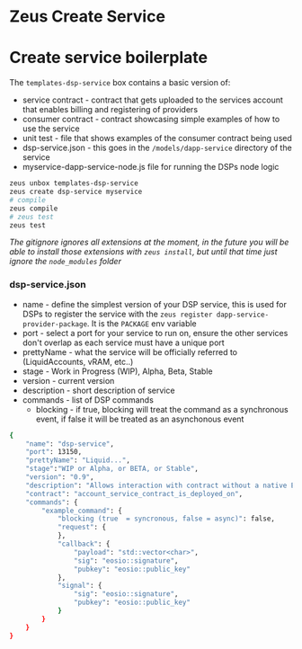 Zeus Create Service
=====================

# Create service boilerplate

The `templates-dsp-service` box contains a basic version of:

- service contract - contract that gets uploaded to the services account that enables billing and registering of providers
- consumer contract - contract showcasing simple examples of how to use the service
- unit test - file that shows examples of the consumer contract being used
- dsp-service.json - this goes in the `/models/dapp-service` directory of the service
- myservice-dapp-service-node.js file for running the DSPs node logic

```bash
zeus unbox templates-dsp-service
zeus create dsp-service myservice
# compile
zeus compile
# zeus test
zeus test
```

*The gitignore ignores all extensions at the moment, in the future you will be able to install those extensions with `zeus install`, but until that time just ignore the `node_modules` folder*

### dsp-service.json

- name - define the simplest version of your DSP service, this is used for DSPs to register the service with the `zeus register dapp-service-provider-package`.  It is the `PACKAGE` env variable
- port - select a port for your service to run on, ensure the other services don't overlap as each service must have a unique port
- prettyName - what the service will be officially referred to (LiquidAccounts, vRAM, etc..)
- stage - Work in Progress (WIP), Alpha, Beta, Stable
- version - current version
- description - short description of service
- commands - list of DSP commands
    - blocking - if true, blocking will treat the command as a synchronous event, if false it will be treated as an asynchonous event

```bash
{
    "name": "dsp-service",
    "port": 13150,
    "prettyName": "Liquid...",
    "stage":"WIP or Alpha, or BETA, or Stable",
    "version": "0.9",
    "description": "Allows interaction with contract without a native EOS Account",
    "contract": "account_service_contract_is_deployed_on",
    "commands": {
        "example_command": {
            "blocking (true  = syncronous, false = async)": false,
            "request": {
            },
            "callback": {
                "payload": "std::vector<char>",
                "sig": "eosio::signature",
                "pubkey": "eosio::public_key"
            },
            "signal": {
                "sig": "eosio::signature",
                "pubkey": "eosio::public_key"
            }
        }
    }
}
```